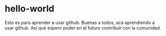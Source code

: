 # hello-world
Esto es para aprender a usar github.
Buenas a todos, acá aprendiendo a usar github.
Así que espero poder en el futuro contribuir con la comunidad.
